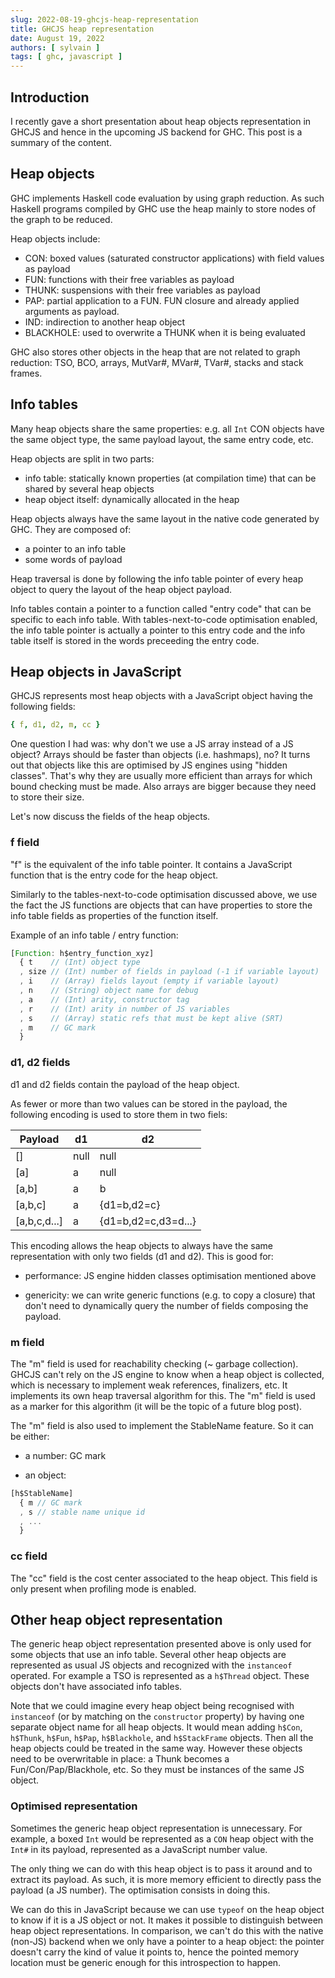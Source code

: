 ```yaml
---
slug: 2022-08-19-ghcjs-heap-representation
title: GHCJS heap representation
date: August 19, 2022
authors: [ sylvain ]
tags: [ ghc, javascript ]
---
```


## Introduction

I recently gave a short presentation about heap objects representation in GHCJS and hence in the upcoming JS backend for GHC. This post is a summary of the content.

## Heap objects

GHC implements Haskell code evaluation by using graph reduction. As such Haskell
programs compiled by GHC use the heap mainly to store nodes of the graph to be
reduced.

Heap objects include:
- CON: boxed values (saturated constructor applications) with field values as payload
- FUN: functions with their free variables as payload
- THUNK: suspensions with their free variables as payload
- PAP: partial application to a FUN. FUN closure and already applied arguments
  as payload.
- IND: indirection to another heap object
- BLACKHOLE: used to overwrite a THUNK when it is being evaluated

GHC also stores other objects in the heap that are not related to graph
reduction: TSO, BCO, arrays, MutVar#, MVar#, TVar#, stacks and stack frames.

## Info tables

Many heap objects share the same properties: e.g. all `Int` CON objects have the
same object type, the same payload layout, the same entry code, etc.

Heap objects are split in two parts:
- info table: statically known properties (at compilation time) that can be
  shared by several heap objects
- heap object itself: dynamically allocated in the heap

Heap objects always have the same layout in the native code generated by GHC.
They are composed of:
- a pointer to an info table
- some words of payload

Heap traversal is done by following the info table pointer of every heap
object to query the layout of the heap object payload.

Info tables contain a pointer to a function called "entry code" that can be
specific to each info table. With tables-next-to-code optimisation enabled, the
info table pointer is actually a pointer to this entry code and the info table
itself is stored in the words preceeding the entry code.

## Heap objects in JavaScript

GHCJS represents most heap objects with a JavaScript object having the following
fields:

```yaml
{ f, d1, d2, m, cc }
```

One question I had was: why don't we use a JS array instead of a JS object?
Arrays should be faster than objects (i.e. hashmaps), no? It turns out that
objects like this are optimised by JS engines using "hidden classes". That's why
they are usually more efficient than arrays for which bound checking must be
made. Also arrays are bigger because they need to store their size.

Let's now discuss the fields of the heap objects.

### f field

"f" is the equivalent of the info table pointer. It contains a JavaScript
function that is the entry code for the heap object.

Similarly to the tables-next-to-code optimisation discussed above, we use the
fact the JS functions are objects that can have properties to store the info
table fields as properties of the function itself.

Example of an info table / entry function:

```javascript
[Function: h$entry_function_xyz]
  { t    // (Int) object type
  , size // (Int) number of fields in payload (-1 if variable layout)
  , i    // (Array) fields layout (empty if variable layout)
  , n    // (String) object name for debug
  , a    // (Int) arity, constructor tag
  , r    // (Int) arity in number of JS variables
  , s    // (Array) static refs that must be kept alive (SRT)
  , m    // GC mark
  }
```

### d1, d2 fields

d1 and d2 fields contain the payload of the heap object.

As fewer or more than two values can be stored in the payload, the following
encoding is used to store them in two fiels:

| Payload      | d1       | d2                  |
|--------------|----------|---------------------|
| []           | null     | null                |
| [a]          | a        | null                |
| [a,b]        | a        | b                   |
| [a,b,c]      | a        | {d1=b,d2=c}         |
| [a,b,c,d...] | a        | {d1=b,d2=c,d3=d...} |

This encoding allows the heap objects to always have the same representation
with only two fields (d1 and d2). This is good for:

- performance: JS engine hidden classes optimisation mentioned above

- genericity: we can write generic functions (e.g. to copy a closure) that don't
  need to dynamically query the number of fields composing the payload.

### m field

The "m" field is used for reachability checking (~ garbage collection). GHCJS
can't rely on the JS engine to know when a heap object is collected, which is
necessary to implement weak references, finalizers, etc. It implements its own
heap traversal algorithm for this. The "m" field is used as a marker for this
algorithm (it will be the topic of a future blog post).

The "m" field is also used to implement the StableName feature. So it can be
either:

- a number: GC mark

- an object:
```javascript
[h$StableName]
  { m // GC mark
  , s // stable name unique id
  , ...
  }
```

### cc field

The "cc" field is the cost center associated to the heap object. This field is
only present when profiling mode is enabled.

## Other heap object representation

The generic heap object representation presented above is only used for some
objects that use an info table. Several other heap objects are
represented as usual JS objects and recognized with the `instanceof` operated.
For example a TSO is represented as a `h$Thread` object. These objects don't
have associated info tables.

Note that we could imagine every heap object being recognised with `instanceof`
(or by matching on the `constructor` property) by having one separate object
name for all heap objects. It would mean adding `h$Con`, `h$Thunk`, `h$Fun`,
`h$Pap`, `h$Blackhole`, and `h$StackFrame` objects. Then all the heap objects
could be treated in the same way. However these objects need to be overwritable
in place: a Thunk becomes a Fun/Con/Pap/Blackhole, etc. So they must be
instances of the same JS object.

### Optimised representation

Sometimes the generic heap object representation is unnecessary. For example, a
boxed `Int` would be represented as a `CON` heap object with the `Int#` in its
payload, represented as a JavaScript number value.

The only thing we can do with this heap object is to pass it around and to
extract its payload. As such, it is more memory efficient to directly pass the
payload (a JS number). The optimisation consists in doing this.

We can do this in JavaScript because we can use `typeof` on the heap object to
know if it is a JS object or not. It makes it possible to distinguish between
heap object representations. In comparison, we can't do this with the native
(non-JS) backend when we only have a pointer to a heap object: the pointer
doesn't carry the kind of value it points to, hence the pointed memory location
must be generic enough for this introspection to happen.
